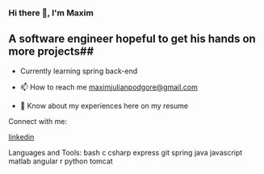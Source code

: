### Hi there 👋, I'm Maxim ###
 ## A software engineer hopeful to get his hands on more projects##

* Currently learning spring back-end

* 📫 How to reach me maximjulianpodgore@gmail.com

* 📄 Know about my experiences here on my resume

Connect with me:

[linkedin](https://www.linkedin.com/in/maxim-podgore-810037226/)

Languages and Tools:
bash c csharp express git spring java javascript matlab angular  r python tomcat
